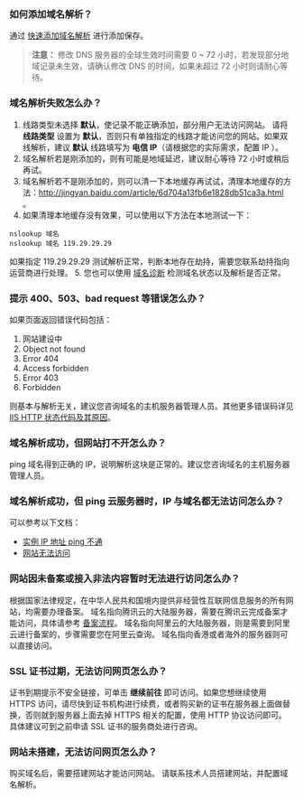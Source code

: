 ### 如何添加域名解析？
通过 [快速添加域名解析](https://cloud.tencent.com/document/product/302/3446) 进行添加保存。
> **注意：** 
> 修改 DNS 服务器的全球生效时间需要 0 ~ 72 小时，若发现部分地域记录未生效，请确认修改 DNS 的时间，如果未超过 72 小时则请耐心等待。

### 域名解析失败怎么办？
1. 线路类型未选择 **默认**，使记录不能正确添加，部分用户无法访问网站。
请将 **线路类型** 设置为 **默认**，否则只有单独指定的线路才能访问您的网站。如果双线解析，建议 **默认** 线路填写为 **电信 IP**（请根据您的实际需求，配置 IP ）。
2. 域名解析若是刚添加的，则有可能是地域延迟，建议耐心等待 72 小时或稍后再试。
3. 域名解析若不是刚添加的，则可以清一下本地缓存再试试，清理本地缓存的方法：http://jingyan.baidu.com/article/6d704a13fb6e1828db51ca3a.html 。
4. 如果清理本地缓存没有效果，可以使用以下方法在本地测试一下：
```
nslookup 域名
nslookup 域名 119.29.29.29 
```
如果指定 119.29.29.29 测试解析正常，判断本地存在劫持，需要您联系劫持指向运营商进行处理。
5. 您也可以使用 [域名诊断](https://cloud.tencent.com/product/tools?from=dnspodqcloud) 检测域名状态以及解析是否正常。

### 提示 400、503、bad request 等错误怎么办？
如果页面返回错误代码包括：
1. 网站建设中
2. Object not found
3. Error 404
4. Access forbidden
5. Error 403
6. Forbidden

则基本与解析无关，建议您咨询域名的主机服务器管理人员。其他更多错误码详见 [IIS HTTP 状态代码及其原因](https://cloud.tencent.com/document/product/302/19903)。

### 域名解析成功，但网站打不开怎么办？
ping 域名得到正确的 IP，说明解析这块是正常的。建议您咨询域名的主机服务器管理人员。

### 域名解析成功，但 ping 云服务器时，IP 与域名都无法访问怎么办？
可以参考以下文档：
-  [实例 IP 地址 ping 不通](https://cloud.tencent.com/document/product/213/14639)
-  [网站无法访问](https://cloud.tencent.com/document/product/213/14633)

### 网站因未备案或接入非法内容暂时无法进行访问怎么办？
根据国家法律规定，在中华人民共和国境内提供非经营性互联网信息服务的所有网站，均需要办理备案。
域名指向腾讯云的大陆服务器，需要在腾讯云完成备案才能访问，具体请参考 [备案流程](https://cloud.tencent.com/document/product/243/655)。
域名指向阿里云的大陆服务器，则是需要到阿里云进行备案的，步骤需要您在阿里云查询。
域名指向香港或者海外的服务器则可以直接访问。

### SSL 证书过期，无法访问网页怎么办？
证书到期提示不安全链接，可单击 **继续前往** 即可访问。如果您想继续使用 HTTPS 访问，请尽快到证书机构进行续费，或者购买新的证书在服务器上面做替换，否则就到服务器上面去掉 HTTPS 相关的配置，使用 HTTP 协议访问即可。具体建议可到之前申请 SSL 证书的服务商处进行咨询。

### 网站未搭建，无法访问网页怎么办？
购买域名后，需要搭建网站才能访问网站。	请联系技术人员搭建网站，并配置域名解析。
